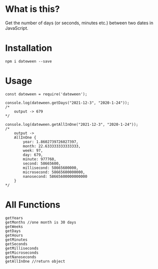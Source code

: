 # What is this?
Get the number of days (or seconds, minutes etc.) between two dates in JavaScript.

# Installation

`npm i dateween --save`

# Usage

```
const dateween = require('dateween');

console.log(dateween.getDays("2021-12-3", "2020-1-24"));
/*
    output -> 679
*/

console.log(dateween.getAllInOne("2021-12-3", "2020-1-24"));
/*
    output ->
    AllInOne {
        year: 1.8602739726027397,
        month: 22.633333333333333,
        week: 97,
        day: 679,
        minute: 977760,
        second: 58665600,
        millisecond: 58665600000,
        microsecond: 58665600000000,
        nanosecond: 58665600000000000
    }
*/
```
# All Functions
```
getYears
getMonths //one month is 30 days
getWeeks
getDays
getHours
getMinutes
getSeconds
getMilliseconds
getMicroseconds
getNanoseconds
getAllInOne //return object
```